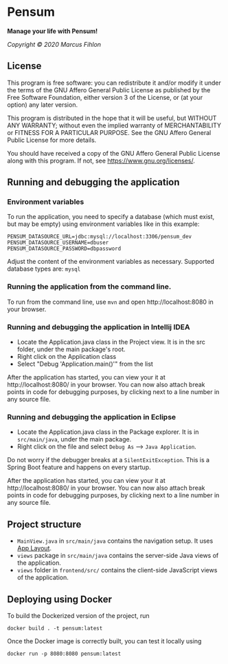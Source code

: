 # Pensum

**Manage your life with Pensum!**

*Copyright © 2020 Marcus Fihlon*

## License

This program is free software: you can redistribute it and/or modify
it under the terms of the GNU Affero General Public License as
published by the Free Software Foundation, either version 3 of the
License, or (at your option) any later version.

This program is distributed in the hope that it will be useful,
but WITHOUT ANY WARRANTY; without even the implied warranty of
MERCHANTABILITY or FITNESS FOR A PARTICULAR PURPOSE.  See the
GNU Affero General Public License for more details.

You should have received a copy of the GNU Affero General Public License
along with this program.  If not, see <https://www.gnu.org/licenses/>.

## Running and debugging the application

### Environment variables
To run the application, you need to specify a database (which must exist, but may be empty) using environment variables like in this example:

```
PENSUM_DATASOURCE_URL=jdbc:mysql://localhost:3306/pensum_dev
PENSUM_DATASOURCE_USERNAME=dbuser
PENSUM_DATASOURCE_PASSWORD=dbpassword
```

Adjust the content of the environment variables as necessary. Supported database types are: `mysql`

### Running the application from the command line.
To run from the command line, use `mvn` and open http://localhost:8080 in your browser.

### Running and debugging the application in Intellij IDEA
- Locate the Application.java class in the Project view. It is in the src folder, under the main package's root.
- Right click on the Application class
- Select "Debug 'Application.main()'" from the list

After the application has started, you can view your it at http://localhost:8080/ in your browser. 
You can now also attach break points in code for debugging purposes, by clicking next to a line number in any source file.

### Running and debugging the application in Eclipse
- Locate the Application.java class in the Package explorer. It is in `src/main/java`, under the main package.
- Right click on the file and select `Debug As` --> `Java Application`.

Do not worry if the debugger breaks at a `SilentExitException`. This is a Spring Boot feature and happens on every startup.

After the application has started, you can view your it at http://localhost:8080/ in your browser.
You can now also attach break points in code for debugging purposes, by clicking next to a line number in any source file.
## Project structure

- `MainView.java` in `src/main/java` contains the navigation setup. It uses [App Layout](https://vaadin.com/components/vaadin-app-layout).
- `views` package in `src/main/java` contains the server-side Java views of the application.
- `views` folder in `frontend/src/` contains the client-side JavaScript views of the application.

## Deploying using Docker

To build the Dockerized version of the project, run

```
docker build . -t pensum:latest
```

Once the Docker image is correctly built, you can test it locally using

```
docker run -p 8080:8080 pensum:latest
```
